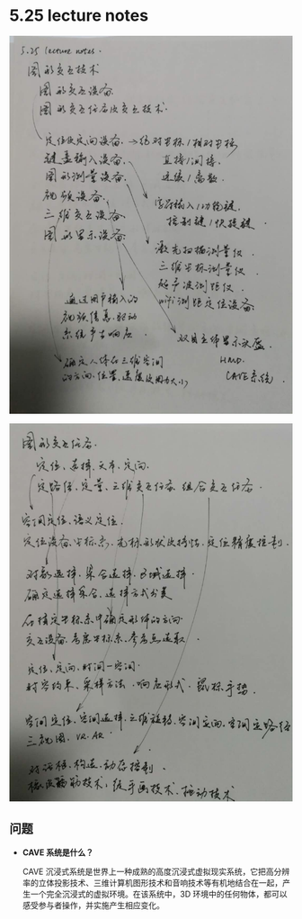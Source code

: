 # 5.25 lecture notes

![](./images/5.25-1.jpg)

![](./images/5.25-2.jpg)

## 问题

+ **CAVE 系统是什么？**

  CAVE 沉浸式系统是世界上一种成熟的高度沉浸式虚拟现实系统，它把高分辨率的立体投影技术、三维计算机图形技术和音响技术等有机地结合在一起，产生一个完全沉浸式的虚拟环境。在该系统中，3D 环境中的任何物体，都可以感受参与者操作，并实施产生相应变化。